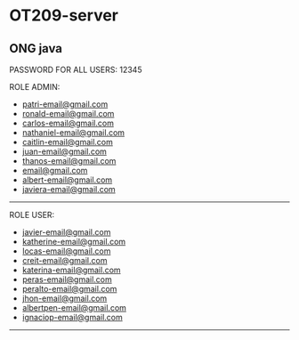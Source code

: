 
# OT209-server
 ONG java
 -----------------------------------------------------------------------
PASSWORD FOR ALL USERS: 12345

ROLE ADMIN:
- patri-email@gmail.com 
- ronald-email@gmail.com 
- carlos-email@gmail.com
- nathaniel-email@gmail.com
- caitlin-email@gmail.com
- juan-email@gmail.com
- thanos-email@gmail.com
- email@gmail.com
- albert-email@gmail.com
- javiera-email@gmail.com
-----------------------------------------------------------------------	
ROLE USER:
- javier-email@gmail.com 
- katherine-email@gmail.com
- locas-email@gmail.com
- creit-email@gmail.com
- katerina-email@gmail.com
- peras-email@gmail.com
- peralto-email@gmail.com
- jhon-email@gmail.com
- albertpen-email@gmail.com
- ignaciop-email@gmail.com
-----------------------------------------------------------------------
